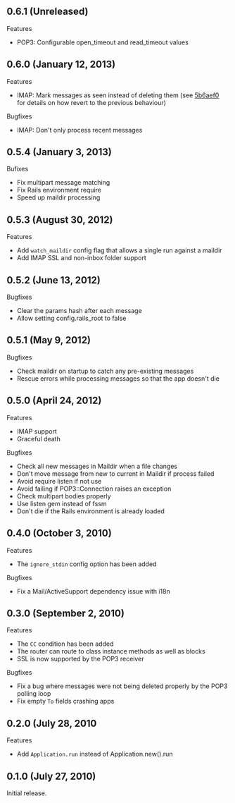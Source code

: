 ## 0.6.1 (Unreleased)

Features

  - POP3: Configurable open_timeout and read_timeout values


## 0.6.0 (January 12, 2013)

Features

  - IMAP: Mark messages as seen instead of deleting them (see [5b6aef0](https://github.com/titanous/mailman/commit/5b6aef0163f0f28c790abf3083cbda7cbc9cc13f) for details on how revert to the previous behaviour)

Bugfixes

  - IMAP: Don't only process recent messages


## 0.5.4 (January 3, 2013)

Bufixes

  - Fix multipart message matching
  - Fix Rails environment require
  - Speed up maildir processing


## 0.5.3 (August 30, 2012)

Features

  - Add `watch_maildir` config flag that allows a single run against a maildir
  - Add IMAP SSL and non-inbox folder support


## 0.5.2 (June 13, 2012)

Bugfixes

  - Clear the params hash after each message
  - Allow setting config.rails\_root to false


## 0.5.1 (May 9, 2012)

Bugfixes

  - Check maildir on startup to catch any pre-existing messages
  - Rescue errors while processing messages so that the app doesn't die


## 0.5.0 (April 24, 2012)

Features

  - IMAP support
  - Graceful death

Bugfixes

  - Check all new messages in Maildir when a file changes
  - Don't move message from new to current in Maildir if process failed
  - Avoid require listen if not use
  - Avoid failing if POP3::Connection raises an exception
  - Check multipart bodies properly
  - Use listen gem instead of fssm
  - Don't die if the Rails environment is already loaded


## 0.4.0 (October 3, 2010)

Features

  - The `ignore_stdin` config option has been added

Bugfixes

  - Fix a Mail/ActiveSupport dependency issue with i18n


## 0.3.0 (September 2, 2010)

Features

  - The `CC` condition has been added
  - The router can route to class instance methods as well as blocks
  - SSL is now supported by the POP3 receiver

Bugfixes

  - Fix a bug where messages were not being deleted properly by the POP3
    polling loop
  - Fix empty `To` fields crashing apps


## 0.2.0 (July 28, 2010

Features

 - Add `Application.run` instead of Application.new().run


## 0.1.0 (July 27, 2010)

  Initial release.
